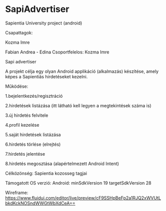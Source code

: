 # SapiAdvertiser
Sapientia University project (android)

Csapattagok:

Kozma Imre

Fabian Andrea - Edina
Csoportfelelos: Kozma Imre

Sapi advertiser

A projekt célja egy olyan Android applikáció (alkalmazás) készítése, amely képes a Sapientiás hirdetéseket kezelni.

Működése:

1.bejelentkezés/regisztráció

2.hirdetések listázása (itt látható kell legyen a megtekintések száma is)

3.új hirdetés felvitele

4.profil kezelése

5.saját hirdetések listázása

6.hirdetés törlése (elrejtés)

7.hirdetés jelentése

8.hirdetés megosztása (alapértelmezett Android Intent)

Célközönség: Sapientia kozosseg tagjai

Támogatott OS verzió: Android: minSdkVersion 19 targetSdkVersion 28

Wireframe: https://www.fluidui.com/editor/live/preview/cF9SSHpBeFp2a1RJQ2xWVUtLbkdKckNOSndWWGtWbXdCeA==
